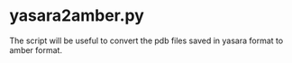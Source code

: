 # yasara2amber.py
The script will be useful to convert the pdb files saved in yasara format to amber format. 
